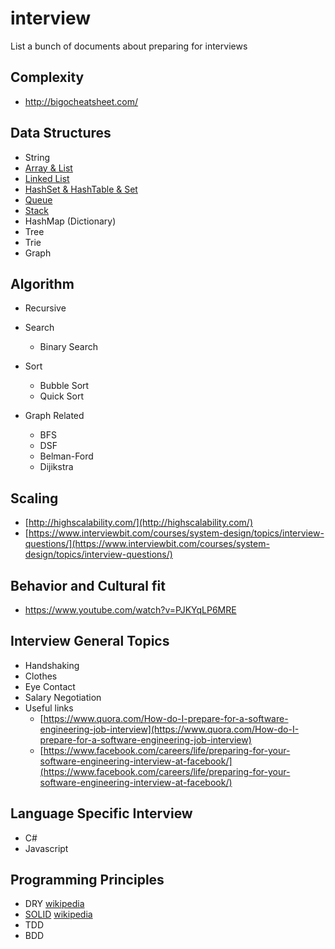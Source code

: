# interview
List a bunch of documents about preparing for interviews

## Complexity
  - http://bigocheatsheet.com/


## Data Structures
- String
- [Array & List](Array.md)
- [Linked List](LinkedList.md)
- [HashSet & HashTable & Set](HashSet.md)
- [Queue](Queue.md)
- [Stack](Stack.md)
- HashMap (Dictionary)
- Tree
- Trie
- Graph

## Algorithm
- Recursive
- Search
  - Binary Search

- Sort
  - Bubble Sort
  - Quick Sort

- Graph Related
  - BFS
  - DSF
  - Belman-Ford
  - Dijikstra

## Scaling
- [http://highscalability.com/](http://highscalability.com/)
- [https://www.interviewbit.com/courses/system-design/topics/interview-questions/](https://www.interviewbit.com/courses/system-design/topics/interview-questions/)

## Behavior and Cultural fit
- https://www.youtube.com/watch?v=PJKYqLP6MRE

## Interview General Topics
- Handshaking
- Clothes
- Eye Contact
- Salary Negotiation
- Useful links
  - [https://www.quora.com/How-do-I-prepare-for-a-software-engineering-job-interview](https://www.quora.com/How-do-I-prepare-for-a-software-engineering-job-interview)
  - [https://www.facebook.com/careers/life/preparing-for-your-software-engineering-interview-at-facebook/](https://www.facebook.com/careers/life/preparing-for-your-software-engineering-interview-at-facebook/)

## Language Specific Interview
- C#
- Javascript

## Programming Principles
- DRY [wikipedia](https://en.wikipedia.org/wiki/Don%27t_repeat_yourself)
- [SOLID](SOLID.md) [wikipedia](https://en.wikipedia.org/wiki/SOLID_(object-oriented_design))
- TDD
- BDD
